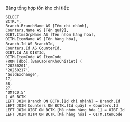 Bảng tổng hợp tồn kho chi tiết:

    SELECT 
    BCTK.*,
    Branch.BranchName AS [Têm chi nhánh],
    Counters.Name AS [Tên quầy],
    OIBT.ItmsGrpName AS [Tên nhóm hàng hóa],
    OITM.ItemName AS [Tên hàng hóa],
    Branch.Id AS BranchId,
    Counters.Id AS CounterId,
    OIBT.Id AS OIBTId,
    OITM.ItemCode AS ItemCode
    FROM [dbo].[BaoCaoTonKhoChiTiet] (
    '20250201',
    '20250217',
    'GoldExchange',
    17,
    58,
    27,
    'QMTC0.5'
    ) AS BCTK
    LEFT JOIN Branch ON BCTK.[Id chi nhánh] = Branch.Id
    LEFT JOIN Counters ON BCTK.[Id quầy] = Counters.Id
    LEFT JOIN OIBT ON BCTK.[Mã nhóm hàng hóa 1] = OIBT.Id
    LEFT JOIN OITM ON BCTK.[Mã hàng hóa] = OITM.ItemCode
    
